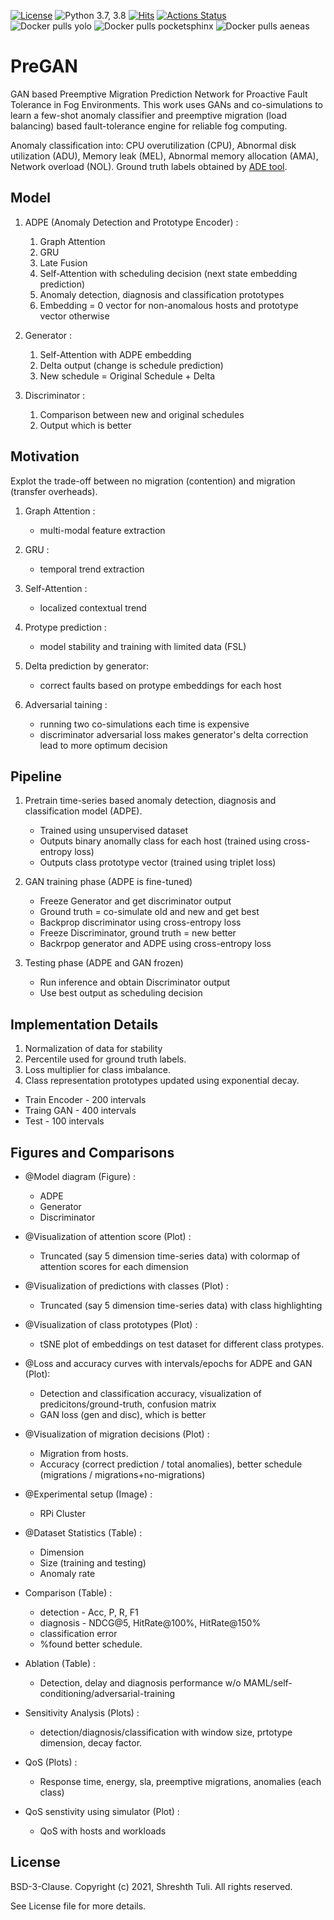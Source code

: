 [![License](https://img.shields.io/badge/License-BSD%203--Clause-red.svg)](https://github.com/imperial-qore/PreGAN/blob/master/LICENSE)
![Python 3.7, 3.8](https://img.shields.io/badge/python-3.7%20%7C%203.8-blue.svg)
[![Hits](https://hits.seeyoufarm.com/api/count/incr/badge.svg?url=https%3A%2F%2Fgithub.com%2Fimperial-qore%2FPreGAN&count_bg=%23FFC401&title_bg=%23555555&icon=&icon_color=%23E7E7E7&title=hits&edge_flat=false)](https://hits.seeyoufarm.com)
[![Actions Status](https://github.com/imperial-qore/SimpleFogSim/workflows/DeFog-Benchmarks/badge.svg)](https://github.com/imperial-qore/PreGAN/actions)
<br>
![Docker pulls yolo](https://img.shields.io/docker/pulls/shreshthtuli/yolo?label=docker%20pulls%3A%20yolo)
![Docker pulls pocketsphinx](https://img.shields.io/docker/pulls/shreshthtuli/pocketsphinx?label=docker%20pulls%3A%20pocketsphinx)
![Docker pulls aeneas](https://img.shields.io/docker/pulls/shreshthtuli/aeneas?label=docker%20pulls%3A%20aeneas)

# PreGAN

GAN based Preemptive Migration Prediction Network for Proactive Fault Tolerance in Fog Environments. This work uses GANs and co-simulations to learn a few-shot anomaly classifier and preemptive migration (load balancing) based fault-tolerance engine for reliable fog computing.

Anomaly classification into: CPU overutilization (CPU), Abnormal disk utilization (ADU), Memory leak (MEL), Abnormal memory allocation (AMA), Network overload (NOL). Ground truth labels obtained by [ADE tool](https://www.openmainframeproject.org/projects/anomaly-detection-engine-for-linux-logs-ade).


## Model

1. ADPE (Anomaly Detection and Prototype Encoder) :
	1. Graph Attention
	2. GRU 
	3. Late Fusion
	4. Self-Attention with scheduling decision (next state embedding prediction)
	5. Anomaly detection, diagnosis and classification prototypes
	6. Embedding = 0 vector for non-anomalous hosts and prototype vector otherwise

2. Generator :
	1. Self-Attention with ADPE embedding
	2. Delta output (change is schedule prediction)
	3. New schedule = Original Schedule + Delta

3. Discriminator : 
	1. Comparison between new and original schedules
	2. Output which is better

## Motivation

Explot the trade-off between no migration (contention) and migration (transfer overheads).

1. Graph Attention :
	- multi-modal feature extraction

2. GRU :
	- temporal trend extraction

3. Self-Attention :
	- localized contextual trend

4. Protype prediction :
	- model stability and training with limited data (FSL)

4. Delta prediction by generator:
	- correct faults based on protype embeddings for each host

5. Adversarial taining :
	- running two co-simulations each time is expensive
	- discriminator adversarial loss makes generator's delta correction lead to more optimum decision

## Pipeline

1. Pretrain time-series based anomaly detection, diagnosis and classification model (ADPE).
	- Trained using unsupervised dataset
	- Outputs binary anomally class for each host (trained using cross-entropy loss)
	- Outputs class prototype vector (trained using triplet loss)

2. GAN training phase (ADPE is fine-tuned)
	- Freeze Generator and get discriminator output
	- Ground truth = co-simulate old and new and get best
	- Backprop discriminator using cross-entropy loss
	- Freeze Discriminator, ground truth = new better
	- Backrpop generator and ADPE using cross-entropy loss

3. Testing phase (ADPE and GAN frozen)
	- Run inference and obtain Discriminator output
	- Use best output as scheduling decision

## Implementation Details

1. Normalization of data for stability
2. Percentile used for ground truth labels.
3. Loss multiplier for class imbalance.
4. Class representation prototypes updated using exponential decay.

* Train Encoder - 200 intervals
* Traing GAN - 400 intervals
* Test - 100 intervals

## Figures and Comparisons

- @Model diagram (Figure) :
	- ADPE
	- Generator
	- Discriminator

- @Visualization of attention score (Plot) :
	- Truncated (say 5 dimension time-series data) with colormap of attention scores for each dimension

- @Visualization of predictions with classes (Plot) :
	- Truncated (say 5 dimension time-series data) with class highlighting

- @Visualization of class prototypes (Plot) :
	- tSNE plot of embeddings on test dataset for different class protypes.

- @Loss and accuracy curves with intervals/epochs for ADPE and GAN (Plot):
	- Detection and classification accuracy, visualization of predicitons/ground-truth, confusion matrix
	- GAN loss (gen and disc), which is better

- @Visualization of migration decisions (Plot) :
	- Migration from hosts.
	- Accuracy (correct prediction / total anomalies), better schedule (migrations / migrations+no-migrations)

- @Experimental setup (Image) :
	- RPi Cluster

- @Dataset Statistics (Table) :
	- Dimension
	- Size (training and testing)
	- Anomaly rate

- Comparison (Table) :
	- detection - Acc, P, R, F1
	- diagnosis - NDCG@5, HitRate@100%, HitRate@150%
	- classification error
	- %found better schedule.

- Ablation (Table) :
	- Detection, delay and diagnosis performance w/o MAML/self-conditioning/adversarial-training

- Sensitivity Analysis (Plots) : 
	- detection/diagnosis/classification with window size, prtotype dimension, decay factor.

- QoS (Plots) :
	- Response time, energy, sla, preemptive migrations, anomalies (each class)

- QoS senstivity using simulator (Plot) :
	- QoS with hosts and workloads

## License

BSD-3-Clause. 
Copyright (c) 2021, Shreshth Tuli.
All rights reserved.

See License file for more details.
